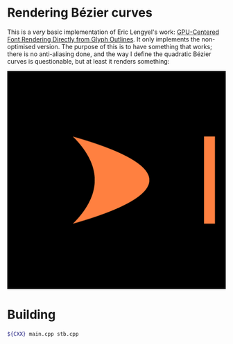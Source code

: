 # Rendering Bézier curves
This is a _very_ basic implementation of Eric Lengyel's work: [GPU-Centered Font Rendering Directly from Glyph Outlines](http://www.jcgt.org/published/0006/02/02/paper.pdf). It only implements the non-optimised version. The purpose of this is to have something that works; there is no anti-aliasing done, and the way I define the quadratic Bézier curves is questionable, but at least it renders something:

![Example](./img.png)

# Building
```sh
${CXX} main.cpp stb.cpp
```

